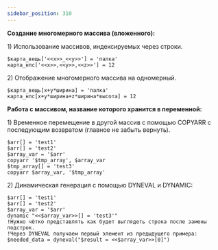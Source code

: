 ```yaml
---
sidebar_position: 310
---
```

**Создание многомерного массива (вложенного):**

1\) Использование массивов, индексируемых через строки.

``` qsp
$карта_вещь['<<x>>_<<y>>'] = 'палка'
карта_нпс['<<x>>,<<y>>,<<z>>'] = 12
```

2\) Отображение многомерного массива на одномерный.

``` qsp
$карта_вещь[x+y*ширина] = 'палка'
карта_нпс[x+y*ширина+z*ширина*высота] = 12
```

**Работа с массивом, название которого хранится в переменной:**

1\) Временное перемещение в другой массив с помощью COPYARR с последующим возвратом (главное не забыть вернуть).

``` qsp
$arr[] = 'test1'
$arr[] = 'test2'
$array_var = '$arr'
copyarr '$tmp_array', $array_var
$tmp_array[] = 'test3'
copyarr $array_var, '$tmp_array'
```

2\) Динамическая генерация с помощью DYNEVAL и DYNAMIC:

``` qsp
$arr[] = 'test1'
$arr[] = 'test2'
$array_var = '$arr'
dynamic "<<$array_var>>[] = 'test3'"
!Нужно чётко представлять как будет выглядеть строка после замены подстрок.
!Через DYNEVAL получаем первый элемент из предыдущего примера:
$needed_data = dyneval("$result = <<$array_var>>[0]")
```
